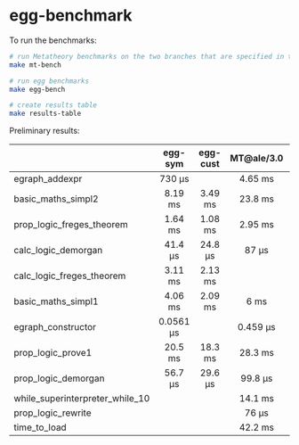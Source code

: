 # egg-benchmark

To run the benchmarks:

```bash
# run Metatheory benchmarks on the two branches that are specified in the Makefile
make mt-bench

# run egg benchmarks
make egg-bench

# create results table
make results-table
```


Preliminary results:

|                                 | egg-sym   | egg-cust | MT@ale/3.0 | MT@master   | egg-sym/MT@ale... | egg-cust/MT@al... | MT@master/MT@a... |
|:--------------------------------|:---------:|:--------:|:----------:|:-----------:|:-----------------:|:-----------------:|:-----------------:|
| egraph_addexpr                  | 730 μs    |          | 4.65 ms    | 10.9 ms     | 0.157             |                   | 2.35              |
| basic_maths_simpl2              | 8.19 ms   | 3.49 ms  | 23.8 ms    | 756 ms      | 0.344             | 0.147             | 31.7              |
| prop_logic_freges_theorem       | 1.64 ms   | 1.08 ms  | 2.95 ms    | 31 ms       | 0.558             | 0.366             | 10.5              |
| calc_logic_demorgan             | 41.4 μs   | 24.8 μs  | 87 μs      | 326 μs      | 0.475             | 0.285             | 3.74              |
| calc_logic_freges_theorem       | 3.11 ms   | 2.13 ms  |            |             |                   |                   |                   |
| basic_maths_simpl1              | 4.06 ms   | 2.09 ms  | 6 ms       | 44.8 ms     | 0.676             | 0.349             | 7.46              |
| egraph_constructor              | 0.0561 μs |          | 0.459 μs   | 0.417 μs    | 0.122             |                   | 0.908             |
| prop_logic_prove1               | 20.5 ms   | 18.3 ms  | 28.3 ms    | 7.16e+03 ms | 0.726             | 0.647             | 253               |
| prop_logic_demorgan             | 56.7 μs   | 29.6 μs  | 99.8 μs    | 579 μs      | 0.569             | 0.296             | 5.8               |
| while_superinterpreter_while_10 |           |          | 14.1 ms    | 73.1 ms     |                   |                   | 5.19              |
| prop_logic_rewrite              |           |          | 76 μs      | 81 μs       |                   |                   | 1.07              |
| time_to_load                    |           |          | 42.2 ms    | 62.2 ms     |                   |                   | 1.47              |
